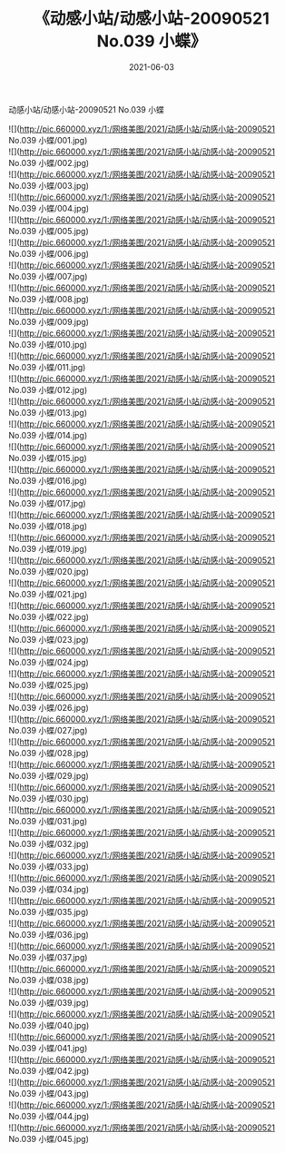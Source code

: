 ﻿---
layout: post
title:  《动感小站/动感小站-20090521 No.039 小蝶》
date:   2021-06-03
img: http://pic.660000.xyz/1:/网络美图/2021/动感小站/动感小站-20090521 No.039 小蝶/000.jpg
categories: [美女, 清纯, 唯美]
---

动感小站/动感小站-20090521 No.039 小蝶

 ![](http://pic.660000.xyz/1:/网络美图/2021/动感小站/动感小站-20090521 No.039 小蝶/001.jpg) <br>![](http://pic.660000.xyz/1:/网络美图/2021/动感小站/动感小站-20090521 No.039 小蝶/002.jpg) <br>![](http://pic.660000.xyz/1:/网络美图/2021/动感小站/动感小站-20090521 No.039 小蝶/003.jpg) <br>![](http://pic.660000.xyz/1:/网络美图/2021/动感小站/动感小站-20090521 No.039 小蝶/004.jpg) <br>![](http://pic.660000.xyz/1:/网络美图/2021/动感小站/动感小站-20090521 No.039 小蝶/005.jpg) <br>![](http://pic.660000.xyz/1:/网络美图/2021/动感小站/动感小站-20090521 No.039 小蝶/006.jpg) <br>![](http://pic.660000.xyz/1:/网络美图/2021/动感小站/动感小站-20090521 No.039 小蝶/007.jpg) <br>![](http://pic.660000.xyz/1:/网络美图/2021/动感小站/动感小站-20090521 No.039 小蝶/008.jpg) <br>![](http://pic.660000.xyz/1:/网络美图/2021/动感小站/动感小站-20090521 No.039 小蝶/009.jpg) <br>![](http://pic.660000.xyz/1:/网络美图/2021/动感小站/动感小站-20090521 No.039 小蝶/010.jpg) <br>![](http://pic.660000.xyz/1:/网络美图/2021/动感小站/动感小站-20090521 No.039 小蝶/011.jpg) <br>![](http://pic.660000.xyz/1:/网络美图/2021/动感小站/动感小站-20090521 No.039 小蝶/012.jpg) <br>![](http://pic.660000.xyz/1:/网络美图/2021/动感小站/动感小站-20090521 No.039 小蝶/013.jpg) <br>![](http://pic.660000.xyz/1:/网络美图/2021/动感小站/动感小站-20090521 No.039 小蝶/014.jpg) <br>![](http://pic.660000.xyz/1:/网络美图/2021/动感小站/动感小站-20090521 No.039 小蝶/015.jpg) <br>![](http://pic.660000.xyz/1:/网络美图/2021/动感小站/动感小站-20090521 No.039 小蝶/016.jpg) <br>![](http://pic.660000.xyz/1:/网络美图/2021/动感小站/动感小站-20090521 No.039 小蝶/017.jpg) <br>![](http://pic.660000.xyz/1:/网络美图/2021/动感小站/动感小站-20090521 No.039 小蝶/018.jpg) <br>![](http://pic.660000.xyz/1:/网络美图/2021/动感小站/动感小站-20090521 No.039 小蝶/019.jpg) <br>![](http://pic.660000.xyz/1:/网络美图/2021/动感小站/动感小站-20090521 No.039 小蝶/020.jpg) <br>![](http://pic.660000.xyz/1:/网络美图/2021/动感小站/动感小站-20090521 No.039 小蝶/021.jpg) <br>![](http://pic.660000.xyz/1:/网络美图/2021/动感小站/动感小站-20090521 No.039 小蝶/022.jpg) <br>![](http://pic.660000.xyz/1:/网络美图/2021/动感小站/动感小站-20090521 No.039 小蝶/023.jpg) <br>![](http://pic.660000.xyz/1:/网络美图/2021/动感小站/动感小站-20090521 No.039 小蝶/024.jpg) <br>![](http://pic.660000.xyz/1:/网络美图/2021/动感小站/动感小站-20090521 No.039 小蝶/025.jpg) <br>![](http://pic.660000.xyz/1:/网络美图/2021/动感小站/动感小站-20090521 No.039 小蝶/026.jpg) <br>![](http://pic.660000.xyz/1:/网络美图/2021/动感小站/动感小站-20090521 No.039 小蝶/027.jpg) <br>![](http://pic.660000.xyz/1:/网络美图/2021/动感小站/动感小站-20090521 No.039 小蝶/028.jpg) <br>![](http://pic.660000.xyz/1:/网络美图/2021/动感小站/动感小站-20090521 No.039 小蝶/029.jpg) <br>![](http://pic.660000.xyz/1:/网络美图/2021/动感小站/动感小站-20090521 No.039 小蝶/030.jpg) <br>![](http://pic.660000.xyz/1:/网络美图/2021/动感小站/动感小站-20090521 No.039 小蝶/031.jpg) <br>![](http://pic.660000.xyz/1:/网络美图/2021/动感小站/动感小站-20090521 No.039 小蝶/032.jpg) <br>![](http://pic.660000.xyz/1:/网络美图/2021/动感小站/动感小站-20090521 No.039 小蝶/033.jpg) <br>![](http://pic.660000.xyz/1:/网络美图/2021/动感小站/动感小站-20090521 No.039 小蝶/034.jpg) <br>![](http://pic.660000.xyz/1:/网络美图/2021/动感小站/动感小站-20090521 No.039 小蝶/035.jpg) <br>![](http://pic.660000.xyz/1:/网络美图/2021/动感小站/动感小站-20090521 No.039 小蝶/036.jpg) <br>![](http://pic.660000.xyz/1:/网络美图/2021/动感小站/动感小站-20090521 No.039 小蝶/037.jpg) <br>![](http://pic.660000.xyz/1:/网络美图/2021/动感小站/动感小站-20090521 No.039 小蝶/038.jpg) <br>![](http://pic.660000.xyz/1:/网络美图/2021/动感小站/动感小站-20090521 No.039 小蝶/039.jpg) <br>![](http://pic.660000.xyz/1:/网络美图/2021/动感小站/动感小站-20090521 No.039 小蝶/040.jpg) <br>![](http://pic.660000.xyz/1:/网络美图/2021/动感小站/动感小站-20090521 No.039 小蝶/041.jpg) <br>![](http://pic.660000.xyz/1:/网络美图/2021/动感小站/动感小站-20090521 No.039 小蝶/042.jpg) <br>![](http://pic.660000.xyz/1:/网络美图/2021/动感小站/动感小站-20090521 No.039 小蝶/043.jpg) <br>![](http://pic.660000.xyz/1:/网络美图/2021/动感小站/动感小站-20090521 No.039 小蝶/044.jpg) <br>![](http://pic.660000.xyz/1:/网络美图/2021/动感小站/动感小站-20090521 No.039 小蝶/045.jpg) <br>